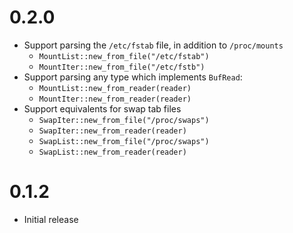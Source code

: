 # 0.2.0

- Support parsing the `/etc/fstab` file, in addition to `/proc/mounts`
    - `MountList::new_from_file("/etc/fstab")`
    - `MountIter::new_from_file("/etc/fstb")`
- Support parsing any type which implements `BufRead`:
    - `MountList::new_from_reader(reader)`
    - `MountIter::new_from_reader(reader)`
- Support equivalents for swap tab files
    - `SwapIter::new_from_file("/proc/swaps")`
    - `SwapIter::new_from_reader(reader)`
    - `SwapList::new_from_file("/proc/swaps")`
    - `SwapList::new_from_reader(reader)`

# 0.1.2

- Initial release

